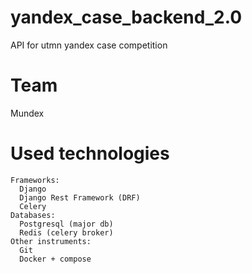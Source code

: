 # yandex_case_backend_2.0
API for utmn yandex case competition
# Team 
Mundex
# Used technologies
    Frameworks:
      Django
      Django Rest Framework (DRF)
      Celery
    Databases:
      Postgresql (major db)
      Redis (celery broker)
    Other instruments:
      Git
      Docker + compose
    
